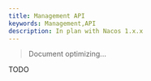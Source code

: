 ```yaml
---
title: Management API
keywords: Management,API
description: In plan with Nacos 1.x.x
---
```


> Document optimizing...

TODO
